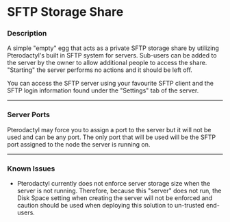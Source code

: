 # SFTP Storage Share

### Description

A simple "empty" egg that acts as a private SFTP storage share by utilizing Pterodactyl's built in SFTP system for servers. Sub-users can be added to the server by the owner to allow additional people to access the share. "Starting" the server performs no actions and it should be left off.

You can access the SFTP server using your favourite SFTP client and the SFTP login information found under the "Settings" tab of the server.

___

### Server Ports

Pterodactyl may force you to assign a port to the server but it will not be used and can be any port. The only port that will be used will be the SFTP port assigned to the node the server is running on.

___

### Known Issues

- Pterodactyl currently does not enforce server storage size when the server is not running. Therefore, because this "server" does not run, the Disk Space setting when creating the server will not be enforced and caution should be used when deploying this solution to un-trusted end-users.

